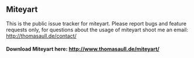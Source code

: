 ## Miteyart

This is the public issue tracker for miteyart. Please report bugs and feature requests only, for questions about the usage of miteyart shoot me an email: http://thomasaull.de/contact/

#### Download Miteyart here: http://www.thomasaull.de/miteyart/
